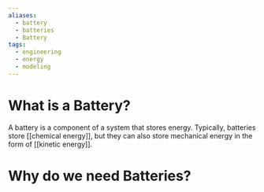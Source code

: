 ```yaml
---
aliases:
  - battery
  - batteries
  - Battery
tags:
  - engineering
  - energy
  - modeling
---
```

# What is a Battery?
A battery is a component of a system that stores energy. Typically, batteries store [[chemical energy]], but they can also store mechanical energy in the form of [[kinetic energy]].

# Why do we need Batteries?
